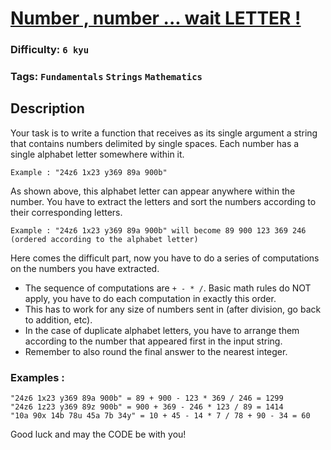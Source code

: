 # [Number , number ... wait LETTER !](https://www.codewars.com/kata/5782dd86202c0e43410001f6)

### Difficulty: `6 kyu`

### Tags: `Fundamentals` `Strings` `Mathematics`

## Description

Your task is to write a function that receives as its single argument a string that contains numbers delimited by single spaces. Each number has a single alphabet letter somewhere within it.

```
Example : "24z6 1x23 y369 89a 900b"
```

As shown above, this alphabet letter can appear anywhere within the number. You have to extract the letters and sort the numbers according to their corresponding letters.

```
Example : "24z6 1x23 y369 89a 900b" will become 89 900 123 369 246 (ordered according to the alphabet letter)
```

Here comes the difficult part, now you have to do a series of computations on the numbers you have extracted.

- The sequence of computations are `+ - * /`. Basic math rules do NOT apply, you have to do each computation in exactly this order.
- This has to work for any size of numbers sent in (after division, go back to addition, etc).
- In the case of duplicate alphabet letters, you have to arrange them according to the number that appeared first in the input string.
- Remember to also round the final answer to the nearest integer.

### Examples :

```
"24z6 1x23 y369 89a 900b" = 89 + 900 - 123 * 369 / 246 = 1299
"24z6 1z23 y369 89z 900b" = 900 + 369 - 246 * 123 / 89 = 1414
"10a 90x 14b 78u 45a 7b 34y" = 10 + 45 - 14 * 7 / 78 + 90 - 34 = 60
```

Good luck and may the CODE be with you!